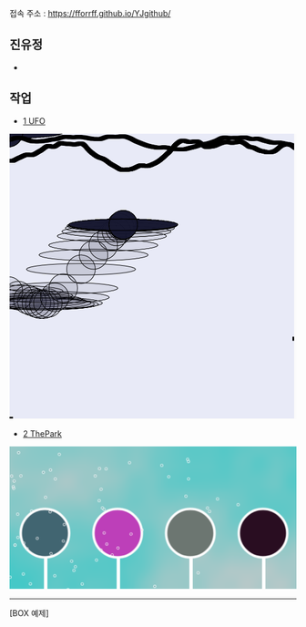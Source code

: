 접속 주소 : <https://fforrff.github.io/YJgithub/>


## 진유정
*

## 작업
 * [1 UFO](https://editor.p5js.org/fforrff@gmail.com/sketches/fqwsSTuqt)

 ![UFO IMAGE](./UFO/UFOimg.png)

 * [2 ThePark](https://editor.p5js.org/fforrff@gmail.com/sketches/9ihb6yZHl)

 ![ThePark IMAGE](./ThePark/ballon.png)



---

[BOX 예제]
